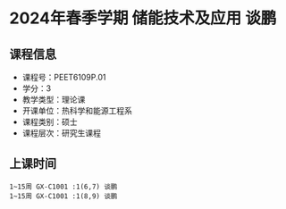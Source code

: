 # 2024年春季学期 储能技术及应用 谈鹏






## 课程信息

- 课程号：PEET6109P.01
- 学分：3
- 教学类型：理论课
- 开课单位：热科学和能源工程系
- 课程类别：硕士
- 课程层次：研究生课程

## 上课时间

```
1~15周 GX-C1001 :1(6,7) 谈鹏
1~15周 GX-C1001 :1(8,9) 谈鹏
```


